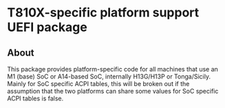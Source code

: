 # T810X-specific platform support UEFI package

## About

This package provides platform-specific code for all machines that use an M1 (base) SoC
or A14-based SoC, internally H13G/H13P or Tonga/Sicily. Mainly for SoC specific ACPI tables,
this will be broken out if the assumption that the two platforms can share some values for SoC specific
ACPI tables is false.